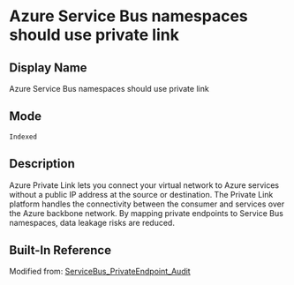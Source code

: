 # Azure Service Bus namespaces should use private link

## Display Name

Azure Service Bus namespaces should use private link

## Mode

`Indexed`

## Description

Azure Private Link lets you connect your virtual network to Azure services without a public IP address at the source or destination. The Private Link platform handles the connectivity between the consumer and services over the Azure backbone network. By mapping private endpoints to Service Bus namespaces, data leakage risks are reduced.

## Built-In Reference

Modified from: [ServiceBus_PrivateEndpoint_Audit](https://github.com/Azure/azure-policy/blob/master/built-in-policies/policyDefinitions/Service%20Bus/ServiceBus_PrivateEndpoint_Audit.json)